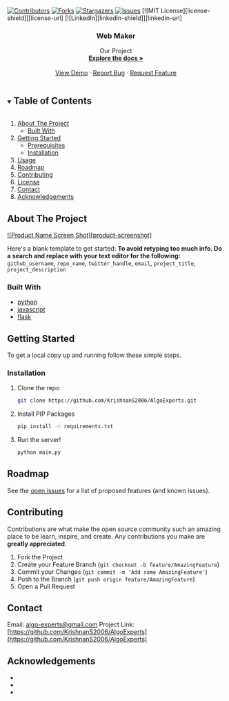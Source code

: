 [![Contributors][contributors-shield]][contributors-url]
[![Forks][forks-shield]][forks-url]
[![Stargazers][stars-shield]][stars-url]
[![Issues][issues-shield]][issues-url]
[![MIT License][license-shield]][license-url]
[![LinkedIn][linkedin-shield]][linkedin-url]



<!-- PROJECT LOGO -->


  <h3 align="center">Web Maker</h3>

  <p align="center">
    Our Project
    <br />
    <a href="https://github.com/KrishnanS2006/AlgoExperts"><strong>Explore the docs »</strong></a>
    <br />
    <br />
    <a href="https://github.com/KrishnanS2006/AlgoExperts">View Demo</a>
    ·
    <a href="https://github.com/KrishnanS2006/AlgoExperts/issues">Report Bug</a>
    ·
    <a href="https://github.com/KrishnanS2006/AlgoExperts/issues">Request Feature</a>
  </p>
</p>



<!-- TABLE OF CONTENTS -->
<details open="open">
  <summary><h2 style="display: inline-block">Table of Contents</h2></summary>
  <ol>
    <li>
      <a href="#about-the-project">About The Project</a>
      <ul>
        <li><a href="#built-with">Built With</a></li>
      </ul>
    </li>
    <li>
      <a href="#getting-started">Getting Started</a>
      <ul>
        <li><a href="#prerequisites">Prerequisites</a></li>
        <li><a href="#installation">Installation</a></li>
      </ul>
    </li>
    <li><a href="#usage">Usage</a></li>
    <li><a href="#roadmap">Roadmap</a></li>
    <li><a href="#contributing">Contributing</a></li>
    <li><a href="#license">License</a></li>
    <li><a href="#contact">Contact</a></li>
    <li><a href="#acknowledgements">Acknowledgements</a></li>
  </ol>
</details>



<!-- ABOUT THE PROJECT -->
## About The Project

[![Product Name Screen Shot][product-screenshot]](https://example.com)

Here's a blank template to get started:
**To avoid retyping too much info. Do a search and replace with your text editor for the following:**
`github_username`, `repo_name`, `twitter_handle`, `email`, `project_title`, `project_description`


### Built With

* [python](https://www.python.org/)
* [javascript](https://www.javascript.com/)
* [flask](https://pypi.org/project/Flask/)



<!-- GETTING STARTED -->
## Getting Started

To get a local copy up and running follow these simple steps.


### Installation

1. Clone the repo
   ```sh
   git clone https://github.com/KrishnanS2006/AlgoExperts.git
   ```
2. Install PIP Packages
   ```sh
   pip install -r requirements.txt
   ```
3. Run the server!
   ```sh
   python main.py
   ```


<!-- ROADMAP -->
## Roadmap

See the [open issues](https://github.com/KrishnanS2006/AlgoExperts/issues) for a list of proposed features (and known issues).



<!-- CONTRIBUTING -->
## Contributing

Contributions are what make the open source community such an amazing place to be learn, inspire, and create. Any contributions you make are **greatly appreciated**.

1. Fork the Project
2. Create your Feature Branch (`git checkout -b feature/AmazingFeature`)
3. Commit your Changes (`git commit -m 'Add some AmazingFeature'`)
4. Push to the Branch (`git push origin feature/AmazingFeature`)
5. Open a Pull Request


<!-- CONTACT -->
## Contact

Email: [algo-experts@gmail.com](mailto:algo-experts@gmail.com)
Project Link: [https://github.com/KrishnanS2006/AlgoExperts](https://github.com/KrishnanS2006/AlgoExperts)



<!-- ACKNOWLEDGEMENTS -->
## Acknowledgements

* []()
* []()
* []()





<!-- MARKDOWN LINKS & IMAGES -->
<!-- https://www.markdownguide.org/basic-syntax/#reference-style-links -->
[contributors-shield]: https://img.shields.io/github/contributors/KrishnanS2006/AlgoExperts.svg?style=for-the-badge
[contributors-url]: https://github.com/KrishnanS2006/AlgoExperts/graphs/contributors
[forks-shield]: https://img.shields.io/github/forks/KrishnanS2006/AlgoExperts.svg?style=for-the-badge
[forks-url]: https://github.com/KrishnanS2006/AlgoExperts/network/members
[stars-shield]: https://img.shields.io/github/stars/KrishnanS2006/AlgoExperts.svg?style=for-the-badge
[stars-url]: https://github.com/KrishnanS2006/AlgoExperts/stargazers
[issues-shield]: https://img.shields.io/github/issues/KrishnanS2006/AlgoExperts.svg?style=for-the-badge
[issues-url]: https://github.com/KrishnanS2006/AlgoExperts/issues